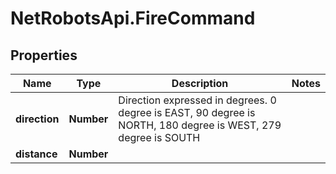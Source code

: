 # NetRobotsApi.FireCommand

## Properties
Name | Type | Description | Notes
------------ | ------------- | ------------- | -------------
**direction** | **Number** | Direction expressed in degrees. 0 degree is EAST, 90 degree is NORTH, 180 degree is WEST, 279 degree is SOUTH | 
**distance** | **Number** |  | 


